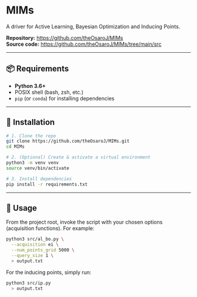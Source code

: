# MIMs

A driver for Active Learning, Bayesian Optimization and Inducing Points.

**Repository:** https://github.com/theOsaroJ/MIMs  
**Source code:** https://github.com/theOsaroJ/MIMs/tree/main/src

---

## 📦 Requirements

- **Python 3.6+**  
- POSIX shell (bash, zsh, etc.)  
- `pip` (or `conda`) for installing dependencies  

---

## 🚀 Installation

```bash
# 1. Clone the repo
git clone https://github.com/theOsaroJ/MIMs.git
cd MIMs

# 2. (Optional) Create & activate a virtual environment
python3 -m venv venv
source venv/bin/activate

# 3. Install dependencies
pip install -r requirements.txt
```

---
## 📝 Usage

From the project root, invoke the script with your chosen options (acquisition functions). For example:
```bash
python3 src/al_bo.py \
  --acquisition ei \
  --num_points_grid 5000 \
  --query_size 1 \
  > output.txt
```

For the inducing points, simply run:
```bash
python3 src/ip.py 
  > output.txt
```
